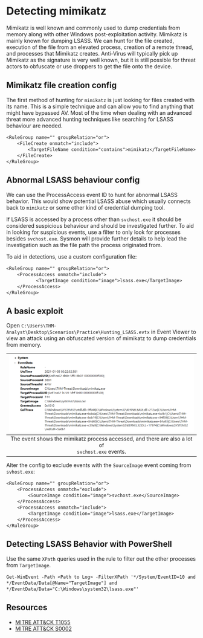 # Detecting mimikatz

Mimikatz is well known and commonly used to dump credentials from memory along with other Windows post-exploitation 
activity. Mimikatz is mainly known for dumping LSASS. We can hunt for the file created, execution of the file from 
an elevated process, creation of a remote thread, and processes that Mimikatz creates. Anti-Virus will typically 
pick up Mimikatz as the signature is very well known, but it is still possible for threat actors to obfuscate or 
use droppers to get the file onto the device.

## Mimikatz file creation config

The first method of hunting for `mimikatz` is just looking for files created with its name. This is a simple 
technique and can allow you to find anything that might have bypassed AV. Most of the time when dealing with an 
advanced threat more advanced hunting techniques like searching for LSASS behaviour are needed. 

    <RuleGroup name="" groupRelation="or">
        <FileCreate onmatch="include">
            <TargetFileName condition="contains">mimikatz</TargetFileName>
        </FileCreate>
    </RuleGroup>

## Abnormal LSASS behaviour config

We can use the ProcessAccess event ID to hunt for abnormal LSASS behavior. This would show potential LSASS abuse 
which usually connects back to `mimikatz` or some other kind of credential dumping tool. 

If LSASS is accessed by a process other than `svchost.exe` it should be considered suspicious behaviour and should 
be investigated further. To aid in looking for suspicious events, use a filter to only look for processes besides 
`svchost.exe`. Sysmon will provide further details to help lead the investigation such as the file path the process 
originated from. 

To aid in detections, use a custom configuration file:

    <RuleGroup name="" groupRelation="or">
        <ProcessAccess onmatch="include">
               <TargetImage condition="image">lsass.exe</TargetImage>
        </ProcessAccess>
    </RuleGroup>

## A basic exploit

Open `C:\Users\THM-Analyst\Desktop\Scenarios\Practice\Hunting_LSASS.evtx` in Event Viewer to view an attack using 
an obfuscated version of mimikatz to dump credentials from memory.

| ![Sysmon](../../_static/images/sysmon-mimikatz.png)
|:--:|
| The event shows the mimikatz process accessed, and there are also a lot of <br>`svchost.exe` events. |

Alter the config to exclude events with the `SourceImage` event coming from `svhost.exe`:

    <RuleGroup name="" groupRelation="or">
        <ProcessAccess onmatch="exclude">
            <SourceImage condition="image">svchost.exe</SourceImage>
        </ProcessAccess>
        <ProcessAccess onmatch="include">
            <TargetImage condition="image">lsass.exe</TargetImage>
        </ProcessAccess>
    </RuleGroup>

## Detecting LSASS Behavior with PowerShell

Use the same `XPath` queries used in the rule to filter out the other processes from `TargetImage`. 

    Get-WinEvent -Path <Path to Log> -FilterXPath '*/System/EventID=10 and */EventData/Data[@Name="TargetImage"] and */EventData/Data="C:\Windows\system32\lsass.exe"'

## Resources

* [MITRE ATT&CK T1055](https://attack.mitre.org/techniques/T1055/)
* [MITRE ATT&CK S0002](https://attack.mitre.org/software/S0002/)
